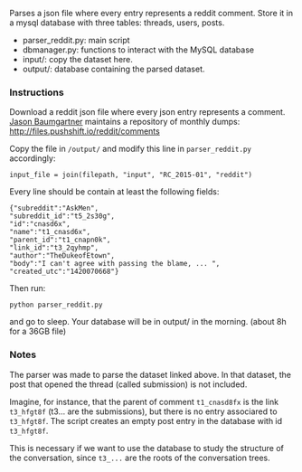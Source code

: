 Parses a json file where every entry represents a reddit comment.
Store it in a mysql database with three tables: threads, users, posts. 

 - parser_reddit.py: main script
 - dbmanager.py: functions to interact with the MySQL database
 - input/:  copy the dataset here.
 - output/: database containing the parsed dataset.
   
### Instructions

Download a reddit json file where every json entry represents a comment. [Jason Baumgartner](https://pushshift.io) maintains a repository of monthly dumps:
http://files.pushshift.io/reddit/comments

Copy the file in `/output/` and modify this line in `parser_reddit.py` accordingly:

    input_file = join(filepath, "input", "RC_2015-01", "reddit")

Every line should be contain at least the following fields:

    {"subreddit":"AskMen",
    "subreddit_id":"t5_2s30g",
    "id":"cnasd6x",
    "name":"t1_cnasd6x",
    "parent_id":"t1_cnapn0k",
    "link_id":"t3_2qyhmp",
    "author":"TheDukeofEtown",
    "body":"I can't agree with passing the blame, ... ",
    "created_utc":"1420070668"}

Then run:

    python parser_reddit.py
   
and go to sleep. Your database will be in output/ in the morning. (about 8h for a 36GB file)

### Notes
The parser was made to parse the dataset linked above. In that dataset, the post that opened the thread (called submission) is not included. 

Imagine, for instance, that the parent of comment `t1_cnasd8fx` is the link `t3_hfgt8f` (t3... are the submissions), but there is no entry associared to `t3_hfgt8f`. The script creates an empty post entry in the database with id `t3_hfgt8f`. 

This is necessary if we want to use the database to study the structure of the conversation, since `t3_...` are the roots of the conversation trees.
